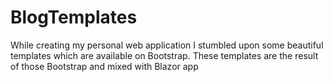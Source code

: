 # BlogTemplates
While creating my personal web application I stumbled upon some beautiful templates which are available on Bootstrap. These templates are the result of those Bootstrap and mixed with Blazor app
